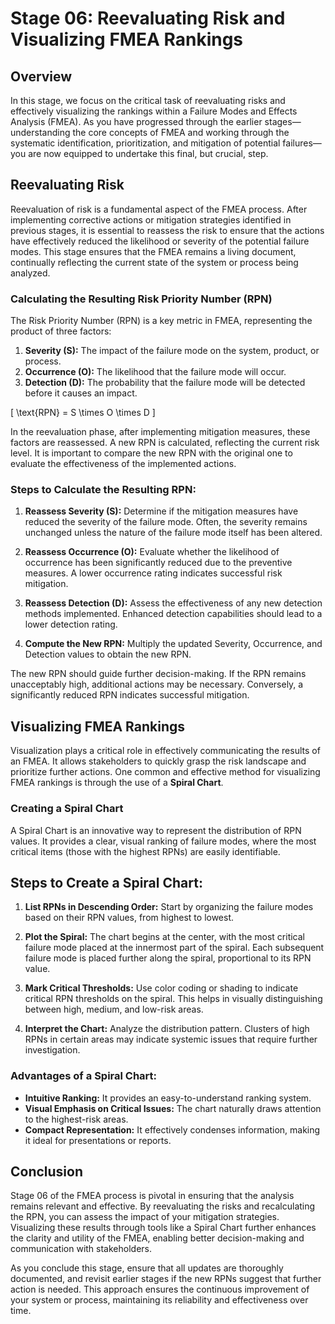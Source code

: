 # Stage 06: Reevaluating Risk and Visualizing FMEA Rankings

## Overview

In this stage, we focus on the critical task of reevaluating risks and effectively visualizing the rankings within a Failure Modes and Effects Analysis (FMEA). As you have progressed through the earlier stages—understanding the core concepts of FMEA and working through the systematic identification, prioritization, and mitigation of potential failures—you are now equipped to undertake this final, but crucial, step.

## Reevaluating Risk

Reevaluation of risk is a fundamental aspect of the FMEA process. After implementing corrective actions or mitigation strategies identified in previous stages, it is essential to reassess the risk to ensure that the actions have effectively reduced the likelihood or severity of the potential failure modes. This stage ensures that the FMEA remains a living document, continually reflecting the current state of the system or process being analyzed.

### Calculating the Resulting Risk Priority Number (RPN)

The Risk Priority Number (RPN) is a key metric in FMEA, representing the product of three factors:

1. **Severity (S):** The impact of the failure mode on the system, product, or process.
2. **Occurrence (O):** The likelihood that the failure mode will occur.
3. **Detection (D):** The probability that the failure mode will be detected before it causes an impact.

\[ \text{RPN} = S \times O \times D \]

In the reevaluation phase, after implementing mitigation measures, these factors are reassessed. A new RPN is calculated, reflecting the current risk level. It is important to compare the new RPN with the original one to evaluate the effectiveness of the implemented actions.

### Steps to Calculate the Resulting RPN:

1. **Reassess Severity (S):** Determine if the mitigation measures have reduced the severity of the failure mode. Often, the severity remains unchanged unless the nature of the failure mode itself has been altered.
   
2. **Reassess Occurrence (O):** Evaluate whether the likelihood of occurrence has been significantly reduced due to the preventive measures. A lower occurrence rating indicates successful risk mitigation.
   
3. **Reassess Detection (D):** Assess the effectiveness of any new detection methods implemented. Enhanced detection capabilities should lead to a lower detection rating.
   
4. **Compute the New RPN:** Multiply the updated Severity, Occurrence, and Detection values to obtain the new RPN.

The new RPN should guide further decision-making. If the RPN remains unacceptably high, additional actions may be necessary. Conversely, a significantly reduced RPN indicates successful mitigation.

## Visualizing FMEA Rankings

Visualization plays a critical role in effectively communicating the results of an FMEA. It allows stakeholders to quickly grasp the risk landscape and prioritize further actions. One common and effective method for visualizing FMEA rankings is through the use of a **Spiral Chart**.

### Creating a Spiral Chart

A Spiral Chart is an innovative way to represent the distribution of RPN values. It provides a clear, visual ranking of failure modes, where the most critical items (those with the highest RPNs) are easily identifiable.

## Steps to Create a Spiral Chart:

1. **List RPNs in Descending Order:** Start by organizing the failure modes based on their RPN values, from highest to lowest.

2. **Plot the Spiral:** The chart begins at the center, with the most critical failure mode placed at the innermost part of the spiral. Each subsequent failure mode is placed further along the spiral, proportional to its RPN value.

3. **Mark Critical Thresholds:** Use color coding or shading to indicate critical RPN thresholds on the spiral. This helps in visually distinguishing between high, medium, and low-risk areas.

4. **Interpret the Chart:** Analyze the distribution pattern. Clusters of high RPNs in certain areas may indicate systemic issues that require further investigation.

### Advantages of a Spiral Chart:

- **Intuitive Ranking:** It provides an easy-to-understand ranking system.
- **Visual Emphasis on Critical Issues:** The chart naturally draws attention to the highest-risk areas.
- **Compact Representation:** It effectively condenses information, making it ideal for presentations or reports.

## Conclusion

Stage 06 of the FMEA process is pivotal in ensuring that the analysis remains relevant and effective. By reevaluating the risks and recalculating the RPN, you can assess the impact of your mitigation strategies. Visualizing these results through tools like a Spiral Chart further enhances the clarity and utility of the FMEA, enabling better decision-making and communication with stakeholders.

As you conclude this stage, ensure that all updates are thoroughly documented, and revisit earlier stages if the new RPNs suggest that further action is needed. This approach ensures the continuous improvement of your system or process, maintaining its reliability and effectiveness over time.